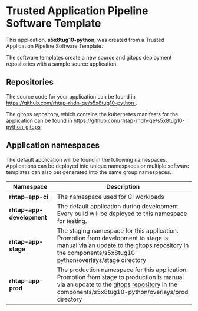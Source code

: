 # Trusted Application Pipeline Software Template

This application, **s5x8tug10-python**, was created from a Trusted Application Pipeline Software Template.

The software templates create a new source and gitops deployment repositories with a sample source application. 

## Repositories

The source code for your application can be found in [https://github.com/rhtap-rhdh-qe/s5x8tug10-python ](https://github.com/rhtap-rhdh-qe/s5x8tug10-python ).
 
The gitops repository, which contains the kubernetes manifests for the application can be found in 
[https://github.com/rhtap-rhdh-qe/s5x8tug10-python-gitops ](https://github.com/rhtap-rhdh-qe/s5x8tug10-python-gitops ) 

## Application namespaces 

The default application will be found in the following namespaces. Applications can be deployed into unique namespaces or multiple software templates can also bet generated into the same group namespaces.  

|  Namespace   |  Description   |  
| -------- | -------- |
| **rhtap-app-ci** | The namespace used for CI workloads |
| **rhtap-app-development** | The default application during development. Every build will be deployed to this namespace for testing. |
| **rhtap-app-stage** | The staging namespace for this application. Promotion from development to stage is manual via an update to the [gitops repository](https://github.com/rhtap-rhdh-qe/s5x8tug10-python-gitops ) in the components/s5x8tug10-python/overlays/stage directory |
| **rhtap-app-prod** | The production namespace for this application. Promotion from stage to production is manual via an update to the [gitops repository](https://github.com/rhtap-rhdh-qe/s5x8tug10-python-gitops ) in the components/s5x8tug10-python/overlays/prod directory |